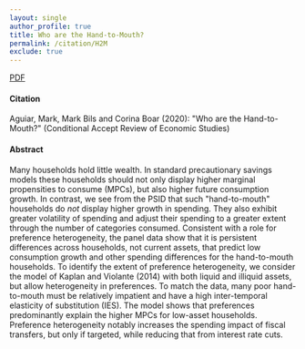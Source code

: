 ```yaml
---
layout: single 
author_profile: true 
title: Who are the Hand-to-Mouth? 
permalink: /citation/H2M
exclude: true
---
```


[PDF](https://markaguiar.github.io/files/h2m.pdf)
#### Citation

Aguiar, Mark, Mark Bils and Corina Boar (2020): "Who are the Hand-to-Mouth?" (Conditional Accept Review of Economic Studies)

#### Abstract

Many households hold little wealth. In standard precautionary savings models these households should not only display higher marginal propensities to consume (MPCs), but also higher future consumption growth. In contrast, we see from the PSID that such "hand-to-mouth" households do *not* display higher growth in spending.  They also exhibit greater volatility of spending and adjust their spending to a greater extent through the number of categories consumed.  Consistent with a role for preference heterogeneity, the panel data show that it is persistent differences across households, not current assets, that predict low consumption growth and other spending differences for the hand-to-mouth households.  To identify the extent of preference heterogeneity, we consider the model of Kaplan and Violante (2014) with both liquid and illiquid assets, but allow heterogeneity in preferences.  To match the data, many poor hand-to-mouth must be relatively impatient and have a high inter-temporal elasticity of substitution (IES). The model shows that preferences predominantly explain the higher MPCs for low-asset households. Preference heterogeneity notably increases the spending impact of fiscal transfers, but only if targeted, while reducing that from interest rate cuts.
